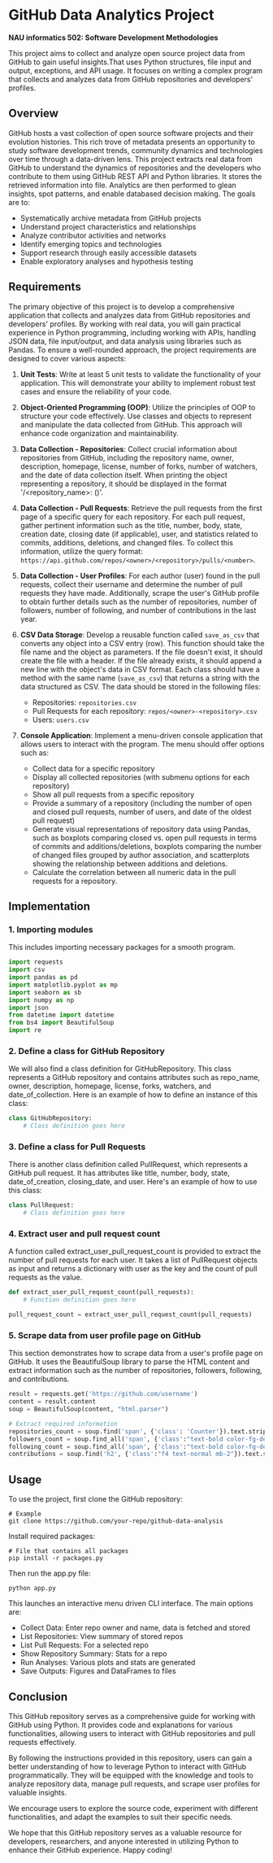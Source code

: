 # GitHub Data Analytics Project
**NAU informatics 502: Software Development Methodologies**

This project aims to collect and analyze open source project data from GitHub to gain useful insights.That uses Python structures, file input and output, exceptions, and API usage. It focuses on writing a complex program that collects and analyzes data from GitHub repositories and developers' profiles.

## Overview
GitHub hosts a vast collection of open source software projects and their evolution histories. This rich trove of metadata presents an opportunity to study software development trends, community dynamics and technologies over time through a data-driven lens.
This project extracts real data from GitHub to understand the dynamics of repositories and the developers who contribute to them using GitHub REST API and Python libraries. It stores the retrieved information into file. Analytics are then performed to glean insights, spot patterns, and enable databased decision making.
The goals are to:
- Systematically archive metadata from GitHub projects
- Understand project characteristics and relationships
- Analyze contributor activities and networks
- Identify emerging topics and technologies
- Support research through easily accessible datasets
- Enable exploratory analyses and hypothesis testing

## Requirements

The primary objective of this project is to develop a comprehensive application that collects and analyzes data from GitHub repositories and developers' profiles. By working with real data, you will gain practical experience in Python programming, including working with APIs, handling JSON data, file input/output, and data analysis using libraries such as Pandas.
To ensure a well-rounded approach, the project requirements are designed to cover various aspects:

1. **Unit Tests**: Write at least 5 unit tests to validate the functionality of your application. This will demonstrate your ability to implement robust test cases and ensure the reliability of your code.

2. **Object-Oriented Programming (OOP)**: Utilize the principles of OOP to structure your code effectively. Use classes and objects to represent and manipulate the data collected from GitHub. This approach will enhance code organization and maintainability.

3. **Data Collection - Repositories**: Collect crucial information about repositories from GitHub, including the repository name, owner, description, homepage, license, number of forks, number of watchers, and the date of data collection itself. When printing the object representing a repository, it should be displayed in the format '<owner>/<repository_name>: <description> (<watchers>)'.

4. **Data Collection - Pull Requests**: Retrieve the pull requests from the first page of a specific query for each repository. For each pull request, gather pertinent information such as the title, number, body, state, creation date, closing date (if applicable), user, and statistics related to commits, additions, deletions, and changed files. To collect this information, utilize the query format: `https://api.github.com/repos/<owner>/<repository>/pulls/<number>`.

5. **Data Collection - User Profiles**: For each author (user) found in the pull requests, collect their username and determine the number of pull requests they have made. Additionally, scrape the user's GitHub profile to obtain further details such as the number of repositories, number of followers, number of following, and number of contributions in the last year.

6. **CSV Data Storage**: Develop a reusable function called `save_as_csv` that converts any object into a CSV entry (row). This function should take the file name and the object as parameters. If the file doesn't exist, it should create the file with a header. If the file already exists, it should append a new line with the object's data in CSV format. Each class should have a method with the same name (`save_as_csv`) that returns a string with the data structured as CSV. The data should be stored in the following files:
   - Repositories: `repositories.csv`
   - Pull Requests for each repository: `repos/<owner>-<repository>.csv`
   - Users: `users.csv`

7. **Console Application**: Implement a menu-driven console application that allows users to interact with the program. The menu should offer options such as:
   - Collect data for a specific repository
   - Display all collected repositories (with submenu options for each repository)
   - Show all pull requests from a specific repository
   - Provide a summary of a repository (including the number of open and closed pull requests, number of users, and date of the oldest pull request)
   - Generate visual representations of repository data using Pandas, such as boxplots comparing closed vs. open pull requests in terms of commits and additions/deletions, boxplots comparing the number of changed files grouped by author association, and scatterplots showing the relationship between additions and deletions.
   - Calculate the correlation between all numeric data in the pull requests for a repository.

## Implementation

### 1. Importing modules
This includes importing necessary packages for a smooth program.
```python
import requests
import csv
import pandas as pd
import matplotlib.pyplot as mp
import seaborn as sb
import numpy as np
import json
from datetime import datetime
from bs4 import BeautifulSoup
import re
```

### 2. Define a class for GitHub Repository

We will also find a class definition for GitHubRepository. This class represents a GitHub repository and contains attributes such as repo_name, owner, description, homepage, license, forks, watchers, and date_of_collection. Here is an example of how to define an instance of this class:

```python
class GitHubRepository:
    # Class definition goes here
```

### 3. Define a class for Pull Requests

There is another class definition called PullRequest, which represents a GitHub pull request. It has attributes like title, number, body, state, date_of_creation, closing_date, and user. Here's an example of how to use this class:

```python
class PullRequest:
    # Class definition goes here
```

### 4. Extract user and pull request count

A function called extract_user_pull_request_count is provided to extract the number of pull requests for each user. It takes a list of PullRequest objects as input and returns a dictionary with user as the key and the count of pull requests as the value.

```python
def extract_user_pull_request_count(pull_requests):
    # Function definition goes here

pull_request_count = extract_user_pull_request_count(pull_requests)
```

### 5. Scrape data from user profile page on GitHub

This section demonstrates how to scrape data from a user's profile page on GitHub. It uses the BeautifulSoup library to parse the HTML content and extract information such as the number of repositories, followers, following, and contributions.

```python
result = requests.get('https://github.com/username')
content = result.content
soup = BeautifulSoup(content, "html.parser")

# Extract required information
repositories_count = soup.find('span', {'class': 'Counter'}).text.strip()
followers_count = soup.find_all('span', {'class':"text-bold color-fg-default"})[0].text.strip()
following_count = soup.find_all('span', {'class':"text-bold color-fg-default"})[1].text.strip()
contributions = soup.find('h2', {'class':"f4 text-normal mb-2"}).text.strip().split()[0]
```

## Usage

To use the project, first clone the GitHub repository:

```
# Example
git clone https://github.com/your-repo/github-data-analysis
```

Install required packages:

```
# File that contains all packages
pip install -r packages.py
```

Then run the app.py file:

```
python app.py
``` 

This launches an interactive menu driven CLI interface. The main options are:

- Collect Data: Enter repo owner and name, data is fetched and stored
- List Repositories: View summary of stored repos  
- List Pull Requests: For a selected repo
- Show Repository Summary: Stats for a repo
- Run Analyses: Various plots and stats are generated
- Save Outputs: Figures and DataFrames to files

## Conclusion
 This GitHub repository serves as a comprehensive guide for working with GitHub using Python. It provides code and explanations for various functionalities, allowing users to interact with GitHub repositories and pull requests effectively.

By following the instructions provided in this repository, users can gain a better understanding of how to leverage Python to interact with GitHub programmatically. They will be equipped with the knowledge and tools to analyze repository data, manage pull requests, and scrape user profiles for valuable insights.

We encourage users to explore the source code, experiment with different functionalities, and adapt the examples to suit their specific needs.

We hope that this GitHub repository serves as a valuable resource for developers, researchers, and anyone interested in utilizing Python to enhance their GitHub experience. Happy coding!

